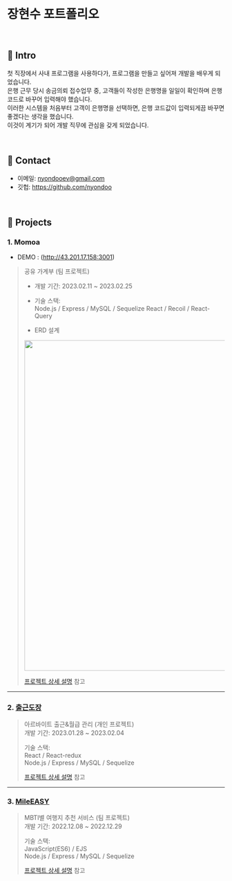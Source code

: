 # 장현수 포트폴리오

</br>

## :pushpin: Intro
첫 직장에서 사내 프로그램을 사용하다가, 프로그램을 만들고 싶어져 개발을 배우게 되었습니다.  
은행 근무 당시 송금의뢰 접수업무 중, 고객들이 작성한 은행명을 일일이 확인하며 은행 코드로 바꾸어 입력해야 했습니다.  
이러한 시스템을 처음부터 고객이 은행명을 선택하면, 은행 코드값이 입력되게끔 바꾸면 좋겠다는 생각을 했습니다.  
이것이 계기가 되어 개발 직무에 관심을 갖게 되었습니다.  

</br>

## :pushpin: Contact
- 이메일: nyondooev@gmail.com
- 깃헙: https://github.com/nyondoo

</br>

## :pushpin: Projects

### 1. Momoa
- DEMO : (http://43.201.17.158:3001)
>공유 가계부 (팀 프로젝트)  
>- 개발 기간: 2023.02.11 ~ 2023.02.25 
>  
>- 기술 스택:  
>Node.js / Express / MySQL / Sequelize
>React / Recoil / React-Query    
>
>- ERD 설계
>
><img width="764" src="https://user-images.githubusercontent.com/116782318/221226448-e03cc19f-1242-492b-8663-7688ef9b2b6d.png">
>
>[프로젝트 상세 설명](https://github.com/nyondoo/momoa) 참고

---

### 2. [출근도장](http://43.201.17.158:3000)
>아르바이트 출근&월급 관리 (개인 프로젝트)  
>개발 기간: 2023.01.28 ~ 2023.02.04  
>  
>기술 스택:  
>React / React-redux  
>Node.js / Express / MySQL / Sequelize 
>  
>[프로젝트 상세 설명](https://github.com/nyondoo/Check-Work) 참고

---

### 3. [MileEASY](http://43.201.17.158:8080)
>MBTI별 여행지 추천 서비스 (팀 프로젝트)  
>개발 기간: 2022.12.08 ~ 2022.12.29
>  
>기술 스택:  
>JavaScript(ES6)  / EJS  
>Node.js / Express / MySQL / Sequelize
>  
>[프로젝트 상세 설명](https://github.com/nyondoo/mileeasy.git) 참고




